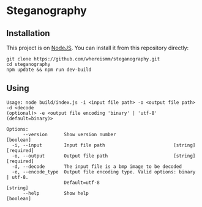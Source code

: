 # Steganography
<a name = "Installation"></a>
## Installation
This project is on [NodeJS](https://nodejs.org/en/). You can install it from this repository directly:
```
git clone https://github.com/whereismm/steganography.git
cd steganography
npm update && npm run dev-build
```
## Using
```
Usage: node build/index.js -i <input file path> -o <output file path> -d <decode
(optional)> -e <output file encoding 'binary' | 'utf-8' (default=binary)>

Options:
      --version      Show version number                               [boolean]
  -i, --input        Input file path                         [string] [required]
  -o, --output       Output file path                        [string] [required]
  -d, --decode       The input file is a bmp image to be decoded
  -e, --encode_type  Output file encoding type. Valid options: binary | utf-8.
                     Default=utf-8                                      [string]
      --help         Show help                                         [boolean]
```
